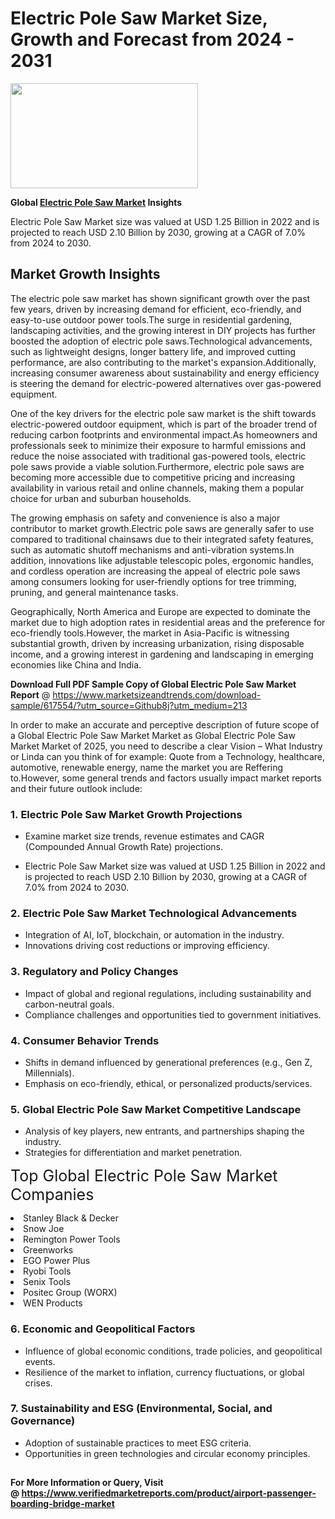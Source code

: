 <H1>Electric Pole Saw Market Size, Growth and Forecast from 2024 - 2031</H1><img class="aligncenter size-medium wp-image-584254" src="https://thirdeyenews.in/wp-content/uploads/2024/09/Global-Market-Research-300x168.jpeg" alt="" width="300" height="168" /><p><strong>Global&nbsp;<a href="https://www.marketsizeandtrends.com/download-sample/617554/?utm_source=Github8j?utm_medium=213">Electric Pole Saw Market</a> Insights</strong></p><p>Electric Pole Saw Market size was valued at USD 1.25 Billion in 2022 and is projected to reach USD 2.10 Billion by 2030, growing at a CAGR of 7.0% from 2024 to 2030.</p><p><h2>Market Growth Insights</h2> <p>The electric pole saw market has shown significant growth over the past few years, driven by increasing demand for efficient, eco-friendly, and easy-to-use outdoor power tools.The surge in residential gardening, landscaping activities, and the growing interest in DIY projects has further boosted the adoption of electric pole saws.Technological advancements, such as lightweight designs, longer battery life, and improved cutting performance, are also contributing to the market's expansion.Additionally, increasing consumer awareness about sustainability and energy efficiency is steering the demand for electric-powered alternatives over gas-powered equipment.</p> <p>One of the key drivers for the electric pole saw market is the shift towards electric-powered outdoor equipment, which is part of the broader trend of reducing carbon footprints and environmental impact.As homeowners and professionals seek to minimize their exposure to harmful emissions and reduce the noise associated with traditional gas-powered tools, electric pole saws provide a viable solution.Furthermore, electric pole saws are becoming more accessible due to competitive pricing and increasing availability in various retail and online channels, making them a popular choice for urban and suburban households.</p> <p>The growing emphasis on safety and convenience is also a major contributor to market growth.Electric pole saws are generally safer to use compared to traditional chainsaws due to their integrated safety features, such as automatic shutoff mechanisms and anti-vibration systems.In addition, innovations like adjustable telescopic poles, ergonomic handles, and cordless operation are increasing the appeal of electric pole saws among consumers looking for user-friendly options for tree trimming, pruning, and general maintenance tasks.</p> <p>Geographically, North America and Europe are expected to dominate the market due to high adoption rates in residential areas and the preference for eco-friendly tools.However, the market in Asia-Pacific is witnessing substantial growth, driven by increasing urbanization, rising disposable income, and a growing interest in gardening and landscaping in emerging economies like China and India.</p> <p><span class=""><strong>Download Full PDF Sample Copy of Global Electric Pole Saw Market Report</strong> @ <a href="https://www.marketsizeandtrends.com/download-sample/617554/?utm_source=Github8j?utm_medium=213" target="_blank">https://www.marketsizeandtrends.com/download-sample/617554/?utm_source=Github8j?utm_medium=213</a></span></p><p>In order to make an accurate and perceptive description of future scope of a Global&nbsp;Electric Pole Saw Market Market as Global&nbsp;Electric Pole Saw Market Market of 2025, you need to describe a clear Vision &ndash; What Industry or Linda can you think of for example: Quote from a Technology, healthcare, automotive, renewable energy, name the market you are Reffering to.However, some general trends and factors usually impact market reports and their future outlook include:</p><h3>1.&nbsp;<strong>Electric Pole Saw Market Growth Projections</strong></h3><ul><li>Examine market size trends, revenue estimates and CAGR (Compounded Annual Growth Rate) projections.</li><li><p>Electric Pole Saw Market size was valued at USD 1.25 Billion in 2022 and is projected to reach USD 2.10 Billion by 2030, growing at a CAGR of 7.0% from 2024 to 2030.</p></li></ul><h3>2.&nbsp;<strong>Electric Pole Saw Market Technological Advancements</strong></h3><ul><li>Integration of AI, IoT, blockchain, or automation in the industry.</li><li>Innovations driving cost reductions or improving efficiency.</li></ul><h3>3.&nbsp;<strong>Regulatory and Policy Changes</strong></h3><ul><li>Impact of global and regional regulations, including sustainability and carbon-neutral goals.</li><li>Compliance challenges and opportunities tied to government initiatives.</li></ul><h3>4.&nbsp;<strong>Consumer Behavior Trends</strong></h3><ul><li>Shifts in demand influenced by generational preferences (e.g., Gen Z, Millennials).</li><li>Emphasis on eco-friendly, ethical, or personalized products/services.</li></ul><h3>5.&nbsp;<strong>Global Electric Pole Saw Market Competitive Landscape</strong></h3><ul><li>Analysis of key players, new entrants, and partnerships shaping the industry.</li><li>Strategies for differentiation and market penetration.</li></ul><p data-pm-slice="1 1 []"><span style="color: inherit; font-family: inherit; font-size: 25px;">Top Global Electric Pole Saw Market Companies</span></p><div class="" data-test-id=""><p><li>Stanley Black & Decker</li><li> Snow Joe</li><li> Remington Power Tools</li><li> Greenworks</li><li> EGO Power Plus</li><li> Ryobi Tools</li><li> Senix Tools</li><li> Positec Group (WORX)</li><li> WEN Products</li></p></div><h3>6.&nbsp;<strong>Economic and Geopolitical Factors</strong></h3><ul><li>Influence of global economic conditions, trade policies, and geopolitical events.</li><li>Resilience of the market to inflation, currency fluctuations, or global crises.</li></ul><h3>7.&nbsp;<strong>Sustainability and ESG (Environmental, Social, and Governance)</strong></h3><ul><li>Adoption of sustainable practices to meet ESG criteria.</li><li>Opportunities in green technologies and circular economy principles.</li></ul><h2><strong style="font-size: 14px;">For More Information or Query, Visit @&nbsp;</strong><a style="background-color: #ffffff; font-size: 14px;" href="https://www.marketsizeandtrends.com/report/electric-pole-saw-market/" target="_blank">https://www.verifiedmarketreports.com/product/airport-passenger-boarding-bridge-market</a></h2>